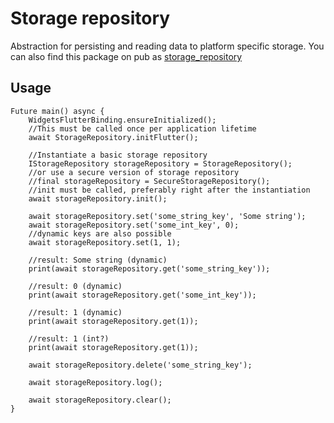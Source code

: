 # Storage repository
Abstraction for persisting and reading data to platform specific storage.
You can also find this package on pub as [storage_repository](https://pub.dev/packages/storage_repository) 

## Usage
```
Future main() async {
    WidgetsFlutterBinding.ensureInitialized();
    //This must be called once per application lifetime
    await StorageRepository.initFlutter();

    //Instantiate a basic storage repository
    IStorageRepository storageRepository = StorageRepository();
    //or use a secure version of storage repository
    //final storageRepository = SecureStorageRepository();
    //init must be called, preferably right after the instantiation
    await storageRepository.init();

    await storageRepository.set('some_string_key', 'Some string');
    await storageRepository.set('some_int_key', 0);
    //dynamic keys are also possible
    await storageRepository.set(1, 1);

    //result: Some string (dynamic)
    print(await storageRepository.get('some_string_key'));

    //result: 0 (dynamic)
    print(await storageRepository.get('some_int_key'));

    //result: 1 (dynamic)
    print(await storageRepository.get(1));

    //result: 1 (int?)
    print(await storageRepository.get(1));

    await storageRepository.delete('some_string_key');

    await storageRepository.log();

    await storageRepository.clear();
}

```